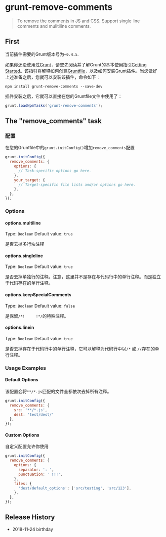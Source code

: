 # grunt-remove-comments

> To remove the comments in JS and CSS. Support single line comments and mulitiline comments.

## First

当前插件需要的Grunt版本号为`~0.4.5`.

如果你还没使用过[Grunt](http://gruntjs.com/)，请您先阅读并了解Grunt的基本使用指引[Getting Started](http://gruntjs.com/getting-started)。该指引将解释如何创建[Gruntfile](http://gruntjs.com/sample-gruntfile)，以及如何安装Grunt插件。当您做好上述准备之后，您就可以安装该插件，命令如下：

```shell
npm install grunt-remove-comments --save-dev
```

插件安装之后，它就可以直接在您的Gruntfile文件中使用了：

```js
grunt.loadNpmTasks('grunt-remove-comments');
```

## The "remove_comments" task

### 配置

在您的Gruntfile中的`grunt.initConfig()`增加`remove_comments`配置

```js
grunt.initConfig({
  remove_comments: {
    options: {
      // Task-specific options go here.
    },
    your_target: {
      // Target-specific file lists and/or options go here.
    },
  },
});
```

### Options

#### options.multiline
Type: `Boolean`
Default value: `true`

是否去掉多行块注释

#### options.singleline
Type: `Boolean`
Default value: `true`

是否去掉单独行的注释。注意，这里并不是存在与代码行中的单行注释。而是独立于代码存在的单行注释。

#### options.keepSpecialComments
Type: `Boolean`
Default value: `false`

是保留`/*!     !*/`的特殊注释。

#### options.linein
Type: `Boolean`
Default value: `true`

是否去掉存在于代码行中的单行注释，它可以解释为代码行中以`/*` 或 `//`存在的单行注释。


### Usage Examples

#### Default Options

该配置会将`**/*.js`匹配的文件全都依次去掉所有注释。

```js
grunt.initConfig({
  remove_comments: {
    src: '**/*.js',
    dest: 'test/dest/'
  },
});
```

#### Custom Options

自定义配置允许你使用

```js
grunt.initConfig({
  remove_comments: {
    options: {
      separator: ': ',
      punctuation: ' !!!',
    },
    files: {
      'dest/default_options': ['src/testing', 'src/123'],
    },
  },
});
```


## Release History

- 2018-11-24 birthday

